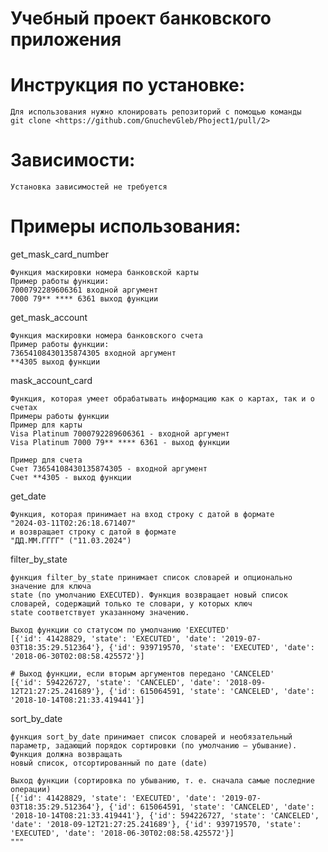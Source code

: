 # Учебный проект банковского приложения

#  Инструкция по установке:
    Для использования нужно клонировать репозиторий с помощью команды 
    git clone <https://github.com/GnuchevGleb/Phoject1/pull/2>


# Зависимости:
    Установка зависимостей не требуется

# Примеры использования:

get_mask_card_number

    Функция маскировки номера банковской карты
    Пример работы функции:
    7000792289606361 входной аргумент
    7000 79** **** 6361 выход функции

get_mask_account

    Функция маскировки номера банковского счета
    Пример работы функции:
    73654108430135874305 входной аргумент
    **4305 выход функции

mask_account_card

    Функция, которая умеет обрабатывать информацию как о картах, так и о счетах
    Примеры работы функции
    Пример для карты
    Visa Platinum 7000792289606361 - входной аргумент
    Visa Platinum 7000 79** **** 6361 - выход функции

    Пример для счета
    Счет 73654108430135874305 - входной аргумент
    Счет **4305 - выход функции

get_date 

    Функция, которая принимает на вход строку с датой в формате
    "2024-03-11T02:26:18.671407"
    и возвращает строку с датой в формате
    "ДД.ММ.ГГГГ" ("11.03.2024")

filter_by_state

    функция filter_by_state принимает список словарей и опционально значение для ключа
    state (по умолчанию EXECUTED). Функция возвращает новый список словарей, содержащий только те словари, у которых ключ
    state соответствует указанному значению.

    Выход функции со статусом по умолчанию 'EXECUTED'
    [{'id': 41428829, 'state': 'EXECUTED', 'date': '2019-07-03T18:35:29.512364'}, {'id': 939719570, 'state': 'EXECUTED', 'date': '2018-06-30T02:08:58.425572'}]

    # Выход функции, если вторым аргументов передано 'CANCELED'
    [{'id': 594226727, 'state': 'CANCELED', 'date': '2018-09-12T21:27:25.241689'}, {'id': 615064591, 'state': 'CANCELED', 'date': '2018-10-14T08:21:33.419441'}]
    
sort_by_date

    функция sort_by_date принимает список словарей и необязательный параметр, задающий порядок сортировки (по умолчанию — убывание). Функция должна возвращать
    новый список, отсортированный по дате (date)

    Выход функции (сортировка по убыванию, т. е. сначала самые последние операции)
    [{'id': 41428829, 'state': 'EXECUTED', 'date': '2019-07-03T18:35:29.512364'}, {'id': 615064591, 'state': 'CANCELED', 'date': '2018-10-14T08:21:33.419441'}, {'id': 594226727, 'state': 'CANCELED', 'date': '2018-09-12T21:27:25.241689'}, {'id': 939719570, 'state': 'EXECUTED', 'date': '2018-06-30T02:08:58.425572'}]
    """